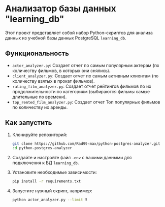 # Анализатор базы данных "learning_db"
Этот проект представляет собой набор Python-скриптов для анализа 
данных из учебной базы данных PostgreSQL `learning_db`.

## Функциональность

*   `actor_analyzer.py`: Создает отчет по самым популярным актерам 
(по количеству фильмов, в которых они снялись).
*   `client_analyzer.py`: Создает отчет по самым активным клиентам 
(по количеству взятых в прокат фильмов).
*   `rating_film_analyzer.py`: Создает отчет рейтингов фильмов по их 
продолжительности по категориям (выбираются фильмы самые длительные по времени).
* `top_rented_film_analyzer.py`: Создает отчет Топ популярных фильмов по 
количеству их аренды.

## Как запустить

1.  Клонируйте репозиторий:
    ```bash
    git clone https://github.com/Rad99-max/python-postgres-analyzer.git
    cd python-postgres-analyzer
    ```
2.  Создайте и настройте файл `.env` с вашими данными для 
подключения к БД `learning_db`.


3.  Установите необходимые зависимости:
    ```bash
    pip install -r requirements.txt
    ```

4.  Запустите нужный скрипт, например:
    ```bash
    python actor_analyzer.py --limit 5
    ```
